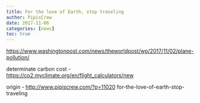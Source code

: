```yaml
---
title: For the love of Earth, stop traveling
author: PipisCrew
date: 2017-11-06
categories: [news]
toc: true
---
```


https://www.washingtonpost.com/news/theworldpost/wp/2017/11/02/plane-pollution/

determinate carbon cost - https://co2.myclimate.org/en/flight_calculators/new

origin - http://www.pipiscrew.com/?p=11020 for-the-love-of-earth-stop-traveling